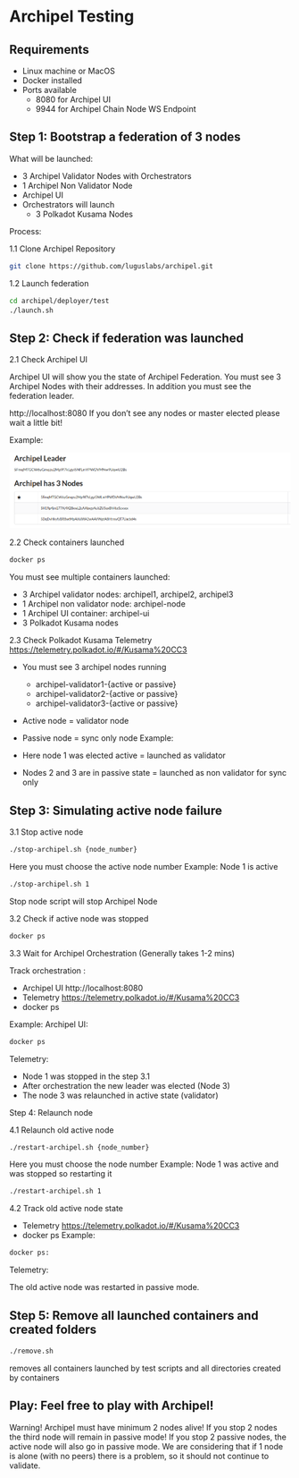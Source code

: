 # Archipel Testing

## Requirements

- Linux machine or MacOS
- Docker installed
- Ports available
    - 8080 for Archipel UI
    - 9944 for Archipel Chain Node WS Endpoint


## Step 1: Bootstrap a federation of 3 nodes

What will be launched:
- 3 Archipel Validator Nodes with Orchestrators
- 1 Archipel Non Validator Node
- Archipel UI
- Orchestrators will launch
    - 3 Polkadot Kusama Nodes

Process:

1.1 Clone Archipel Repository
```bash
git clone https://github.com/luguslabs/archipel.git
```
1.2 Launch federation
```bash
cd archipel/deployer/test 
./launch.sh
```

## Step 2: Check if federation was launched

2.1 Check Archipel UI

Archipel UI will show you the state of Archipel Federation.
You must see 3 Archipel Nodes with their addresses. In addition you must see the federation leader.

http://localhost:8080
If you don’t see any nodes or master elected please wait a little bit!

Example:
<p align="center">
  <img src=./images/archipel-testing-ui.png width = 800>
</p>

2.2 Check containers launched
```bash
docker ps
```

You must see multiple containers launched:
- 3 Archipel validator nodes: archipel1, archipel2, archipel3
- 1 Archipel non validator node: archipel-node
- 1 Archipel UI container: archipel-ui
- 3 Polkadot Kusama nodes

2.3 Check Polkadot Kusama Telemetry
https://telemetry.polkadot.io/#/Kusama%20CC3

- You must see 3 archipel nodes running
    - archipel-validator1-{active or passive}
    - archipel-validator2-{active or passive}
    - archipel-validator3-{active or passive}
- Active node = validator node
- Passive node = sync only node
Example:

- Here node 1 was elected active = launched as validator
- Nodes 2 and 3 are in passive state = launched as non validator for sync only

## Step 3: Simulating active node failure

3.1 Stop active node 
```bash
./stop-archipel.sh {node_number} 
```
Here you must choose the active node number
Example: Node 1 is active
```bash
./stop-archipel.sh 1
```
Stop node script will stop Archipel Node

3.2 Check if active node was stopped

```bash
docker ps
```

3.3 Wait for Archipel Orchestration (Generally takes 1-2 mins)

Track orchestration :
- Archipel UI
http://localhost:8080
- Telemetry
https://telemetry.polkadot.io/#/Kusama%20CC3
- docker ps

Example:
Archipel UI:


```bash
docker ps
```

Telemetry:

- Node 1 was stopped in the step 3.1
- After orchestration the new leader was elected (Node 3)
- The node 3 was relaunched in active state (validator)

Step 4: Relaunch node

4.1 Relaunch old active node
```bash
./restart-archipel.sh {node_number}
```
Here you must choose the node number
Example: Node 1 was active and was stopped so restarting it
```bash
./restart-archipel.sh 1
```

4.2 Track old active node state

- Telemetry
https://telemetry.polkadot.io/#/Kusama%20CC3
- docker ps
Example:
```bash
docker ps:
```

Telemetry:

The old active node was restarted in passive mode.

## Step 5: Remove all launched containers and created folders
```bash
./remove.sh
```
 removes all containers launched by test scripts and all directories created by containers

## Play: Feel free to play with Archipel!
Warning! Archipel must have minimum 2 nodes alive! If you stop 2 nodes the third node will remain in passive mode! If you stop 2 passive nodes, the active node will also go in passive mode. 
We are considering that if 1 node is alone (with no peers) there is a problem, so it should not continue to validate.
